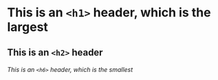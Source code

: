 # This is an `<h1>` header, which is the largest

## This is an `<h2>` header 

###### This is an `<h6>` header, which is the smallest
